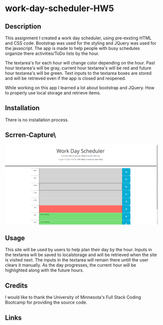 # work-day-scheduler-HW5

## Description

This assignment I created a work day scheduler, using pre-exsting HTML and CSS code. Bootstrap was used for the styling and JQuery was used for the javascript. The app is made to help people with busy schedules organize there activities/ToDo lists by the hour.

The textarea's for each hour will change color depending on the hour. Past hour textarea's will be gray, current hour textarea's will be red and future hour textarea's will be green. Text inputs to the textarea boxes are stored and will be retrieved even if the app is closed and reopened.

While working on this app I learned a lot about bootstrap and JQuery. How to properly use local storage and retrieve items.

## Installation

There is no installation process.

## Scrren-Capture\

![Work day scheduler](/Assets/Screenshot_20230117_012809.png)

## Usage

This site will be used by users to help plan their day by the hour. Inputs in the textarea will be saved to localstorage and will be retrieved when the site is visited next. The inputs in the textarea will remain there untill the user clears it manually. As the day progresses, the current hour will be highlighted along with the future hours.

## Credits

I would like to thank the University of Minnesota's Full Stack Coding Bootcamp for providing the source code.

## Links